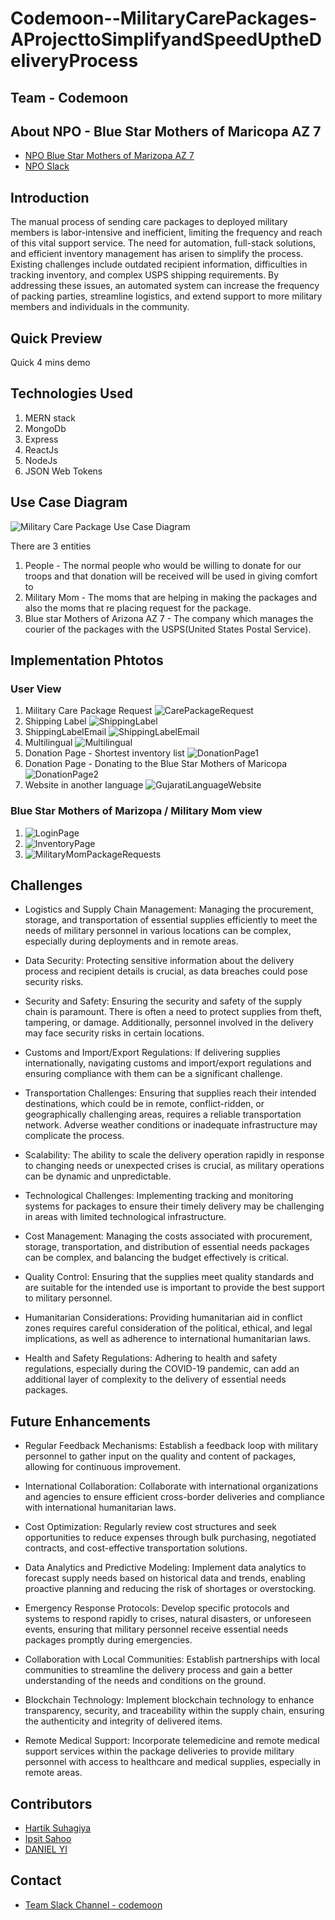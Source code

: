 # Codemoon--MilitaryCarePackages-AProjecttoSimplifyandSpeedUptheDeliveryProcess


## Team - Codemoon
## About NPO - Blue Star Mothers of Maricopa AZ 7
 - [NPO Blue Star Mothers of Marizopa AZ 7](https://bluestarmothersofmaricopaaz7.org/)
 - [NPO Slack](https://app.slack.com/client/T1Q7936BH/C05R6MXNTGE)

## Introduction
The manual process of sending care packages to deployed military members is labor-intensive and inefficient, limiting the frequency and reach of this vital support service. The need for automation, full-stack solutions, and efficient inventory management has arisen to simplify the process. Existing challenges include outdated recipient information, difficulties in tracking inventory, and complex USPS shipping requirements. By addressing these issues, an automated system can increase the frequency of packing parties, streamline logistics, and extend support to more military members and individuals in the community.

## Quick Preview
Quick 4 mins demo


## Technologies Used 
1. MERN stack 
2. MongoDb
3. Express
4. ReactJs
5. NodeJs
6. JSON Web Tokens

## Use Case Diagram
![Military Care Package Use Case Diagram](https://github.com/2023-opportunity-hack/Codemoon--MilitaryCarePackages-AProjecttoSimplifyandSpeedUptheDeliveryProcess/assets/59147991/6231f7aa-9a5a-47f1-b00c-ad594143797f)

There are 3 entities 
1. People - The normal people who would be willing to donate for our troops and that donation will be received will be used in giving comfort to 
2. Military Mom - The moms that are helping in making the packages and also the moms that re placing request for the package.
3. Blue star Mothers of Arizona AZ 7 - The company which manages the courier of the packages with the USPS(United States Postal Service).

## Implementation Phtotos

### User View

1. Military Care Package Request
![CarePackageRequest](https://github.com/2023-opportunity-hack/Codemoon--MilitaryCarePackages-AProjecttoSimplifyandSpeedUptheDeliveryProcess/assets/59147991/aabf1a82-bad1-4bd6-a599-40d6db9a0cfb)
2. Shipping Label
![ShippingLabel](https://github.com/2023-opportunity-hack/Codemoon--MilitaryCarePackages-AProjecttoSimplifyandSpeedUptheDeliveryProcess/assets/59147991/04326096-99cf-4431-b93d-0bf9750e040b)
3. ShippingLabelEmail
![ShippingLabelEmail](https://github.com/2023-opportunity-hack/Codemoon--MilitaryCarePackages-AProjecttoSimplifyandSpeedUptheDeliveryProcess/assets/59147991/fa78703d-a93a-4a52-9e8a-34a652363a4c)
4. Multilingual
![Multilingual](https://github.com/2023-opportunity-hack/Codemoon--MilitaryCarePackages-AProjecttoSimplifyandSpeedUptheDeliveryProcess/assets/59147991/6ea8f2d3-0642-4252-9e3c-a1d5a5767d6f)
5. Donation Page - Shortest inventory list
![DonationPage1](https://github.com/2023-opportunity-hack/Codemoon--MilitaryCarePackages-AProjecttoSimplifyandSpeedUptheDeliveryProcess/assets/59147991/c997c58a-bd37-4d1f-a14b-3da25ae9767f)
6. Donation Page - Donating to the Blue Star Mothers of Maricopa
![DonationPage2](https://github.com/2023-opportunity-hack/Codemoon--MilitaryCarePackages-AProjecttoSimplifyandSpeedUptheDeliveryProcess/assets/59147991/8e348c36-c29c-4315-83de-3caf6dd4ca1b)
7. Website in another language
![GujaratiLanguageWebsite](https://github.com/2023-opportunity-hack/Codemoon--MilitaryCarePackages-AProjecttoSimplifyandSpeedUptheDeliveryProcess/assets/59147991/0d9d0009-0819-4173-beff-3a4b824b3ba6)




### Blue Star Mothers of Marizopa / Military Mom view

1. ![LoginPage](https://github.com/2023-opportunity-hack/Codemoon--MilitaryCarePackages-AProjecttoSimplifyandSpeedUptheDeliveryProcess/assets/59147991/64e9c01b-b841-4641-99cd-24f8a5f1b10e)
2. ![InventoryPage](https://github.com/2023-opportunity-hack/Codemoon--MilitaryCarePackages-AProjecttoSimplifyandSpeedUptheDeliveryProcess/assets/59147991/122e6f08-1237-46c1-9305-b39a453aada3)
3. ![MilitaryMomPackageRequests](https://github.com/2023-opportunity-hack/Codemoon--MilitaryCarePackages-AProjecttoSimplifyandSpeedUptheDeliveryProcess/assets/59147991/e238fee1-a9d8-4840-b328-6281d802d31a)


## Challenges
- Logistics and Supply Chain Management: Managing the procurement, storage, and transportation of essential supplies efficiently to meet the needs of military personnel in various locations can be complex, especially during deployments and in remote areas.

- Data Security: Protecting sensitive information about the delivery process and recipient details is crucial, as data breaches could pose security risks.


- Security and Safety: Ensuring the security and safety of the supply chain is paramount. There is often a need to protect supplies from theft, tampering, or damage. Additionally, personnel involved in the delivery may face security risks in certain locations.

- Customs and Import/Export Regulations: If delivering supplies internationally, navigating customs and import/export regulations and ensuring compliance with them can be a significant challenge.

- Transportation Challenges: Ensuring that supplies reach their intended destinations, which could be in remote, conflict-ridden, or geographically challenging areas, requires a reliable transportation network. Adverse weather conditions or inadequate infrastructure may complicate the process.
  
- Scalability: The ability to scale the delivery operation rapidly in response to changing needs or unexpected crises is crucial, as military operations can be dynamic and unpredictable.

- Technological Challenges: Implementing tracking and monitoring systems for packages to ensure their timely delivery may be challenging in areas with limited technological infrastructure.

- Cost Management: Managing the costs associated with procurement, storage, transportation, and distribution of essential needs packages can be complex, and balancing the budget effectively is critical.

- Quality Control: Ensuring that the supplies meet quality standards and are suitable for the intended use is important to provide the best support to military personnel.

- Humanitarian Considerations: Providing humanitarian aid in conflict zones requires careful consideration of the political, ethical, and legal implications, as well as adherence to international humanitarian laws.

- Health and Safety Regulations: Adhering to health and safety regulations, especially during the COVID-19 pandemic, can add an additional layer of complexity to the delivery of essential needs packages.

## Future Enhancements
- Regular Feedback Mechanisms: Establish a feedback loop with military personnel to gather input on the quality and content of packages, allowing for continuous improvement.

- International Collaboration: Collaborate with international organizations and agencies to ensure efficient cross-border deliveries and compliance with international humanitarian laws.


- Cost Optimization: Regularly review cost structures and seek opportunities to reduce expenses through bulk purchasing, negotiated contracts, and cost-effective transportation solutions.

- Data Analytics and Predictive Modeling: Implement data analytics to forecast supply needs based on historical data and trends, enabling proactive planning and reducing the risk of shortages or overstocking.

- Emergency Response Protocols: Develop specific protocols and systems to respond rapidly to crises, natural disasters, or unforeseen events, ensuring that military personnel receive essential needs packages promptly during emergencies.

- Collaboration with Local Communities: Establish partnerships with local communities to streamline the delivery process and gain a better understanding of the needs and conditions on the ground.

- Blockchain Technology: Implement blockchain technology to enhance transparency, security, and traceability within the supply chain, ensuring the authenticity and integrity of delivered items.

- Remote Medical Support: Incorporate telemedicine and remote medical support services within the package deliveries to provide military personnel with access to healthcare and medical supplies, especially in remote areas.



## Contributors
- [Hartik Suhagiya](https://devpost.com/hmsuhagi)
- [Ipsit Sahoo](https://devpost.com/isahoo1)
- [DANIEL YI](https://devpost.com/dliao11)


## Contact
- [Team Slack Channel - codemoon](https://opportunity-hack.slack.com/archives/C0606M13FD1)

